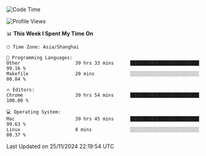 <!--START_SECTION:waka-->
![Code Time](http://img.shields.io/badge/Code%20Time-3%2C053%20hrs%2025%20mins-blue)

![Profile Views](http://img.shields.io/badge/Profile%20Views-0-blue)

📊 **This Week I Spent My Time On** 

```text
🕑︎ Time Zone: Asia/Shanghai

💬 Programming Languages: 
Other                    39 hrs 33 mins      █████████████████████████   99.16 % 
Makefile                 20 mins             ░░░░░░░░░░░░░░░░░░░░░░░░░   00.84 % 

🔥 Editors: 
Chrome                   39 hrs 54 mins      █████████████████████████   100.00 % 

💻 Operating System: 
Mac                      39 hrs 45 mins      █████████████████████████   99.63 % 
Linux                    8 mins              ░░░░░░░░░░░░░░░░░░░░░░░░░   00.37 % 
```


 Last Updated on 25/11/2024 22:19:54 UTC
<!--END_SECTION:waka-->